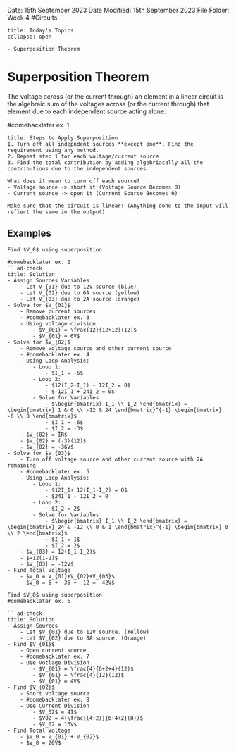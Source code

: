 Date: 15th September 2023
Date Modified: 15th September 2023
File Folder: Week 4
#Circuits

```ad-abstract
title: Today's Topics
collapse: open

- Superposition Theorem 

```

# Superposition Theorem

The voltage across  (or the current through) an element in a linear circuit is the algebraic sum of the voltages across (or the current through) that element due to each independent source acting alone.

#comebacklater ex. 1

```ad-summary
title: Steps to Apply Superposition
1. Turn off all indepndent sources **except one**. Find the requirement using any method.
2. Repeat step 1 for each voltage/current source
3. Find the total contribution by adding algebriacally all the contributions due to the independent sources.
```

```ad-note
What does it mean to turn off each source?
- Voltage source -> short it (Voltage Source Becomes 0)
- Current source -> open it (Current Source Becomes 0)
```

```ad-warning
Make sure that the circuit is linear! (Anything done to the input will reflect the same in the output)
```

## Examples

```ad-example
Find $V_0$ using superposition

#comebacklater ex. 2
```ad-check
title: Solution
- Assign Sources Variables
	- Let V_{01} due to 12V source (blue)
	- Let V_{02} due to 6A source (yellow)
	- Let V_{03} due to 2A source (orange)
- Solve for $V_{01}$
	- Remove current sources
	- #comebacklater ex. 3
	- Using voltage division
		- $V_{01} = \frac{12}{12+12}(12)$
		- $V_{01} = 6V$
- Solve for $V_{02}$
	- Remove voltage source and other current source
	- #comebacklater ex. 4
	- Using Loop Analysis:
		- Loop 1:
			- $I_1 = -6$
		- Loop 2:
			- $12(I_2-I_1) + 12I_2 = 0$
			- $-12I_1 + 24I_2 = 0$
		- Solve for Variables
			- $\begin{bmatrix} I_1 \\ I_2 \end{bmatrix} = \begin{bmatrix} 1 & 0 \\ -12 & 24 \end{bmatrix}^{-1} \begin{bmatrix} -6 \\ 0 \end{bmatrix}$
			- $I_1 = -6$
			- $I_2 = -3$
	- $V_{02} = IR$
	- $V_{02} = (-3)(12)$
	- $V_{02} = -36V$
- Solve for $V_{03}$
	- Turn off voltage source and other current source with 2A remaining
	- #comebacklater ex. 5
	- Using Loop Analysis:
		- Loop 1:
			- $12I_1+ 12(I_1-I_2) = 0$
			- $24I_1 - 12I_2 = 0
		- Loop 2:
			- $I_2 = 2$
		- Solve for Variables
			- $\begin{bmatrix} I_1 \\ I_2 \end{bmatrix} = \begin{bmatrix} 24 & -12 \\ 0 & 1 \end{bmatrix}^{-1} \begin{bmatrix} 0 \\ 2 \end{bmatrix}$
			- $I_1 = 1$
			- $I_2 = 2$
	- $V_{03} = 12(I_1-I_2)$
	- $=12(1-2)$
	- $V_{03} = -12V$
- Find Total Voltage
	- $V_0 = V_{01}+V_{02}+V_{03}$
	- $V_0 = 6 + -36 + -12 = -42V$
```

```ad-example
Find $V_0$ using superposition
#comebacklater ex. 6

```ad-check
title: Solution
- Assign Sources
	- Let $V_{01} due to 12V source. (Yellow)
	- Let $V_{02} due to 8A source. (Orange)
- Find $V_{01}$
	- Open current source
	- #comebacklater ex. 7
	- Use Votlage Division
		- $V_{01} = \frac{4}{6+2+4}(12)$
		- $V_{01} = \frac{4}{12}(12)$
		- $V_{01} = 4V$
- Find $V_{02}$
	- Short voltage source
	- #comebacklater ex. 8
	- Use Current Division
		- $V_02$ = 4I$
		- $V02 = 4(\frac{(4+2)}{6+4+2}(8))$
		- $V_02 = 16V$
- Find Total Voltage
	- $V_0 = V_{01} + V_{02}$
	- $V_0 = 20V$
```



